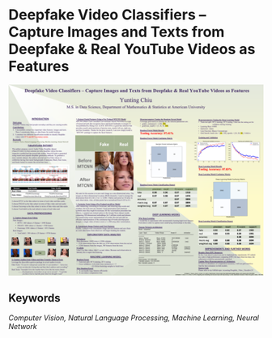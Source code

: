 # Deepfake Video Classifiers – Capture Images and Texts from Deepfake & Real YouTube Videos as Features

![](poster/poster.png)

## Keywords
*Computer Vision, Natural Language Processing, Machine Learning, Neural Network*
